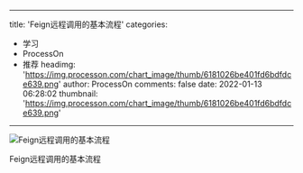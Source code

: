 
---
title: 'Feign远程调用的基本流程'
categories: 
 - 学习
 - ProcessOn
 - 推荐
headimg: 'https://img.processon.com/chart_image/thumb/6181026be401fd6bdfdce639.png'
author: ProcessOn
comments: false
date: 2022-01-13 06:28:02
thumbnail: 'https://img.processon.com/chart_image/thumb/6181026be401fd6bdfdce639.png'
---

<div>   
<img class="thumb" alt="Feign远程调用的基本流程" src="https://img.processon.com/chart_image/thumb/6181026be401fd6bdfdce639.png" referrerpolicy="no-referrer">
<p>Feign远程调用的基本流程</p>  
</div>
            